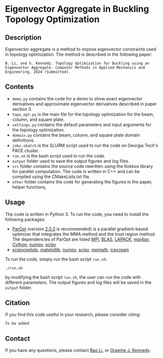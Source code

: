 # Eigenvector Aggregate in Buckling Topology Optimization

## Description
Eigenvector aggregate is a method to impose eigenvector constraints used in topology optimization. The method is described in the following paper:
```
B. Li, and G. Kennedy. Topology Optimization for Buckling using an Eigenvector Aggregate. Computer Methods in Applied Mechanics and Engineering, 2024 (Submitted).
```

## Contents
- `demo.py` contains the code for a demo to show exact eigenvector derivatives and approximate eigenvector derivatives described in paper section 3.
- `topo_opt.py` is the main file for the topology optimization for the beam, column, and square plate.
- `settings.py` contains the default parameters and input arguments for the topology optimization.
- `domain.py` contains the beam, column, and square plate domain definitions.
- `jobs.sbatch` is the SLURM script used to run the code on Georgia Tech's PACE cluster.
- `run.sh` is the bash script used to run the code.
- `output` folder used to save the output figures and log files.
- `src` folder contains the source code rewritten using the Kokkos library for parallel computation. The code is written in C++ and can be compiled using the CMakeLists.txt file.
- `other` folder contains the code for generating the figures in the paper, helper functions, 


## Usage
The code is written in Python 3. To run the code, you need to install the following packages:
- [ParOpt](https://github.com/smdogroup/paropt) (version [2.0.2](https://github.com/smdogroup/paropt/tree/v2.0.2) is recommended) is a parallel gradient-based optimizer that integrates the MMA method and the trust region method. The dependencies of ParOpt are listed [MPI](https://www.open-mpi.org/), [BLAS](http://www.netlib.org/blas/), [LAPACK](http://www.netlib.org/lapack/), [mpi4py](https://mpi4py.readthedocs.io/en/stable/), [Cython](https://cython.org/), [numpy](https://numpy.org/), [scipy](https://www.scipy.org/)
- [scienceplots](https://github.com/garrettj403/SciencePlots), [matplotlib](https://matplotlib.org/), [numpy](https://numpy.org/), [scipy](https://www.scipy.org/), [mpmath](http://mpmath.org/), [icecream](https://github.com/gruns/icecream)

To run the code, simply run the bash script `run.sh`:
```
./run.sh
```
by modifying the bash script `run.sh`, the user can run the code with different parameters. The output figures and log files will be saved in the `output` folder.

## Citation
If you find this code useful in your research, please consider citing:
```
To be added
```

## Contact
If you have any questions, please contact [Bao Li](libao@gatech.edu), or [Graeme J. Kennedy](graeme.kennedy@aerospace.gatech.edu).

